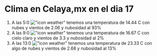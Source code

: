 # Clima en Celaya,mx en el dia 17

1. A las 5:0 !["icon weather"](http://openweathermap.org/img/w/04n.png) tenemos una temperatura de 14.44 C con nubes y  vientos de 2.06 y nubosidad al 93%
1. A las 9:0 !["icon weather"](http://openweathermap.org/img/w/01d.png) tenemos una temperatura de 16.67 C con cielo claro y  vientos de 3.3 y nubosidad al 2%
1. A las 13:0 !["icon weather"](http://openweathermap.org/img/w/02d.png) tenemos una temperatura de 23.33 C con algo de nubes y  vientos de 2.68 y nubosidad al 13%
